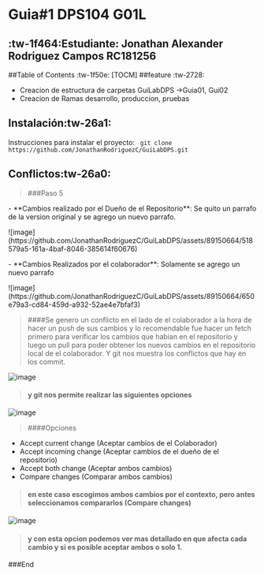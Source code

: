 # Guia#1 DPS104 G01L
## :tw-1f464:Estudiante: Jonathan Alexander Rodriguez Campos RC181256

##Table of Contents :tw-1f50e:
[TOCM]
##feature :tw-2728:
- Creacion de estructura de carpetas GuiLabDPS ->Guia01, Gui02
- Creacion de Ramas desarrollo, produccion, pruebas

## Instalación:tw-26a1:
Instrucciones para instalar el proyecto:
` git clone https://github.com/JonathanRodriguezC/GuiLabDPS.git`

## Conflictos:tw-26a0:
>###Paso 5
<p>
- **Cambios realizado por el Dueño de el Repositorio**: Se quito un parrafo de la version original y  se agrego un nuevo parrafo. 
</p>
![image](https://github.com/JonathanRodriguezC/GuiLabDPS/assets/89150664/518579a5-161a-4baf-8046-385614f60676)
<p>
- **Cambios Realizados por el colaborador**: Solamente se agrego un nuevo parrafo
</p>
![image](https://github.com/JonathanRodriguezC/GuiLabDPS/assets/89150664/650e79a3-cd84-459d-a932-52ae4e7bfaf3)

>####Se genero un conflicto en el lado de el colaborador a la hora de hacer un push de sus cambios y lo recomendable fue hacer un fetch primero para verificar los cambios que habian en el repositorio y luego un pull para poder obtener los nuevos cambios en el repositorio local de el colaborador. Y git nos muestra los conflictos que hay en los commit.

![image](https://github.com/JonathanRodriguezC/GuiLabDPS/assets/89150664/e004da17-cd09-493b-9afa-a74d4f7a0b30)

>#### y git nos permite realizar las siguientes opciones
![image](https://github.com/JonathanRodriguezC/GuiLabDPS/assets/89150664/2a0ca824-f656-423a-844e-3480f71e8a55)

>####Opciones 

* Accept current change (Aceptar cambios de el Colaborador)
* Accept incoming change (Aceptar cambios de el dueño de el repositorio)
* Accept both change (Aceptar ambos cambios)
* Compare changes (Comparar ambos cambios)

>#### en este caso escogimos ambos cambios por el contexto, pero antes seleccionamos compararlos  (Compare changes)


![image](https://github.com/JonathanRodriguezC/GuiLabDPS/assets/89150664/a6242b07-cf1a-403e-b78e-ce293b8e6c39)


>#### y con esta opcion podemos ver mas detallado en que afecta cada cambio y si es posible aceptar ambos o solo 1.

###End